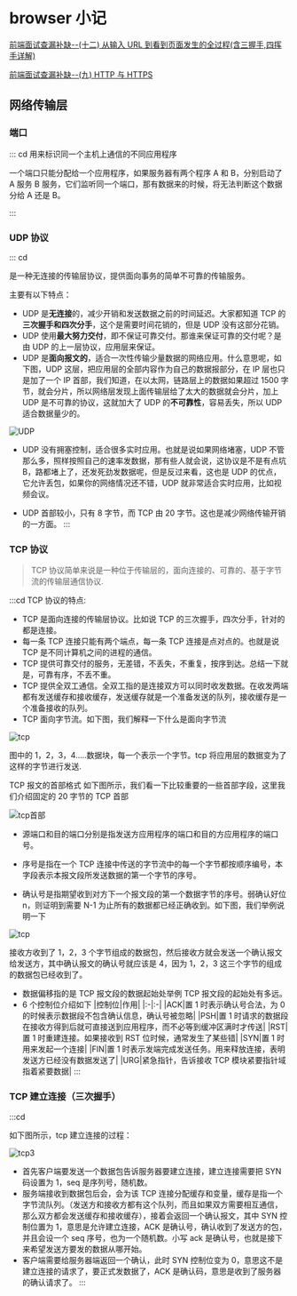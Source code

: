 # browser 小记

[前端面试查漏补缺--(十二) 从输入 URL 到看到页面发生的全过程(含三握手,四挥手详解)](https://juejin.im/post/5c6f9d24e51d4511dd3fd0a2)

[前端面试查漏补缺--(九) HTTP 与 HTTPS](https://juejin.im/post/5c6e5803f265da2dc0065437)

## 网络传输层

### 端口

::: cd
用来标识同一个主机上通信的不同应用程序

一个端口只能分配给一个应用程序，如果服务器有两个程序 A 和 B，分别启动了 A 服务 B 服务，它们监听同一个端口，那有数据来的时候，将无法判断这个数据分给 A 还是 B。

:::

### UDP 协议

::: cd

是一种无连接的传输层协议，提供面向事务的简单不可靠的传输服务。

主要有以下特点：

- UDP 是**无连接**的，减少开销和发送数据之前的时间延迟。大家都知道 TCP 的**三次握手和四次分手**，这个是需要时间花销的，但是 UDP 没有这部分花销。
- UDP 使用**最大努力交付**，即不保证可靠交付。那谁来保证可靠的交付呢？是由 UDP 的上一层协议，应用层来保证。
- UDP 是**面向报文的**，适合一次性传输少量数据的网络应用。什么意思呢，如下图，UDP 这层，把应用层的全部内容作为自己的数据报部分，在 IP 层也只是加了一个 IP 首部，我们知道，在以太网，链路层上的数据如果超过 1500 字节，就会分片，所以网络层发现上面传输层给了太大的数据就会分片，加上 UDP 是不可靠的协议，这就加大了 UDP 的**不可靠性**，容易丢失，所以 UDP 适合数据量少的。

![UDP](/img/question/network/udp.png)

- UDP 没有拥塞控制，适合很多实时应用。也就是说如果网络堵塞，UDP 不管那么多，照样按照自己的速率发数据，那有些人就会说，这协议是不是有点坑 B，路都堵上了，还发死劲发数据呢，但是反过来看，这也是 UDP 的优点，它允许丢包，如果你的网络情况还不错，UDP 就非常适合实时应用，比如视频会议。

- UDP 首部较小，只有 8 字节，而 TCP 由 20 字节。这也是减少网络传输开销的一方面。
  :::

### TCP 协议

> TCP 协议简单来说是一种位于传输层的，面向连接的、可靠的、基于字节流的传输层通信协议.

:::cd
TCP 协议的特点:

- TCP 是面向连接的传输层协议。比如说 TCP 的三次握手，四次分手，针对的都是连接。
- 每一条 TCP 连接只能有两个端点，每一条 TCP 连接是点对点的。也就是说 TCP 是不同计算机之间的进程的通信。
- TCP 提供可靠交付的服务，无差错，不丢失，不重复，按序到达。总结一下就是，可靠有序，不丢不重。
- TCP 提供全双工通信。全双工指的是连接双方可以同时收发数据。在收发两端都有发送缓存和接收缓存，发送缓存就是一个准备发送的队列，接收缓存是一个准备接收的队列。
- TCP 面向字节流。如下图，我们解释一下什么是面向字节流

![tcp](/img/question/network/tcp.png)

图中的 1，2，3，4.....数据块，每一个表示一个字节。tcp 将应用层的数据变为了这样的字节进行发送.

TCP 报文的首部格式
如下图所示，我们看一下比较重要的一些首部字段，这里我们介绍固定的 20 字节的 TCP 首部

![tcp首部](/img/question/network/tcphead.png)

- 源端口和目的端口分别是指发送方应用程序的端口和目的方应用程序的端口号。
- 序号是指在一个 TCP 连接中传送的字节流中的每一个字节都按顺序编号，本字段表示本报文段所发送数据的第一个字节的序号。

- 确认号是指期望收到对方下一个报文段的第一个数据字节的序号。弱确认好位 n，则证明到需要 N-1 为止所有的数据都已经正确收到。如下图，我们举例说明一下

![tcp](/img/question/network/tcpqr.png)

接收方收到了 1，2，3 个字节组成的数据包，然后接收方就会发送一个确认报文给发送方，其中确认报文的确认号就应该是 4，因为 1，2，3 这三个字节的组成的数据包已经收到了。

- 数据偏移指的是 TCP 报文段的数据起始处举例 TCP 报文段的起始处有多远。
- 6 个控制位介绍如下
  |控制位|作用|
  |:-|:-|
  |ACK|置 1 时表示确认号合法，为 0 的时候表示数据段不包含确认信息，确认号被忽略|
  |PSH|置 1 时请求的数据段在接收方得到后就可直接送到应用程序，而不必等到缓冲区满时才传送|
  |RST|置 1 时重建连接。如果接收到 RST 位时候，通常发生了某些错|
  |SYN|置 1 时用来发起一个连接|
  |FIN|置 1 时表示发端完成发送任务。用来释放连接，表明发送方已经没有数据发送了|
  |URG|紧急指针，告诉接收 TCP 模块紧要指针域指着紧要数据|
  :::

### TCP 建立连接（三次握手）

:::cd

如下图所示，tcp 建立连接的过程：

![tcp3](/img/question/network/tcp3.png)

- 首先客户端要发送一个数据包告诉服务器要建立连接，建立连接需要把 SYN 码设置为 1，seq 是序列号，随机数。
- 服务端接收到数据包后会，会为该 TCP 连接分配缓存和变量，缓存是指一个字节流队列。（发送方和接收方都有这个队列，而且如果双方需要相互通信，那么双方都会发送缓存和接收缓存），接着会返回一个确认报文，其中 SYN 控制位置为 1，意思是允许建立连接，ACK 是确认号，确认收到了发送方的包，并且会设一个 seq 序号，也为一个随机数。小写 ack 是确认号，也就是接下来希望发送方要发的数据从哪开始。
- 客户端需要给服务器端返回一个确认，此时 SYN 控制位变为 0，意思这不是建立连接的请求了，要正式发数据了，ACK 是确认码，意思是收到了服务器的确认请求了。
  :::
